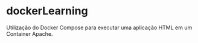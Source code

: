 # dockerLearning

Utilização do Docker Compose para executar uma aplicação HTML em um Container Apache.

